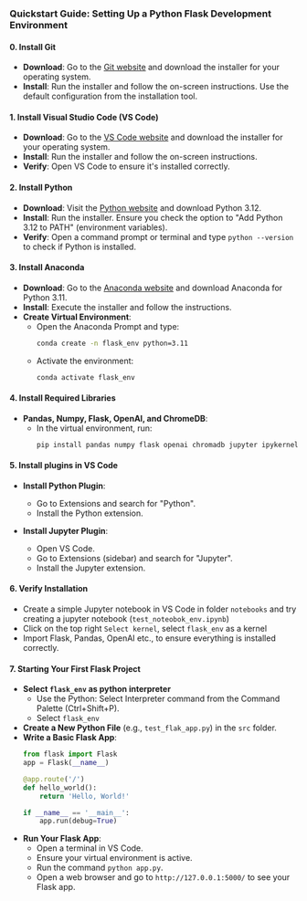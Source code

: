 ### Quickstart Guide: Setting Up a Python Flask Development Environment

#### 0. Install Git
- **Download**: Go to the [Git website](https://git-scm.com/) and download the installer for your operating system.
- **Install**: Run the installer and follow the on-screen instructions. Use the default configuration from the installation tool.

#### 1. Install Visual Studio Code (VS Code)
- **Download**: Go to the [VS Code website](https://code.visualstudio.com/) and download the installer for your operating system.
- **Install**: Run the installer and follow the on-screen instructions.
- **Verify**: Open VS Code to ensure it's installed correctly.

#### 2. Install Python
- **Download**: Visit the [Python website](https://www.python.org/downloads/) and download Python 3.12.
- **Install**: Run the installer. Ensure you check the option to "Add Python 3.12 to PATH" (environment variables).
- **Verify**: Open a command prompt or terminal and type `python --version` to check if Python is installed.

#### 3. Install Anaconda
- **Download**: Go to the [Anaconda website](https://www.anaconda.com/products/individual) and download Anaconda for Python 3.11.
- **Install**: Execute the installer and follow the instructions.
- **Create Virtual Environment**:
   - Open the Anaconda Prompt and type:
     ```bash
     conda create -n flask_env python=3.11
     ```
   - Activate the environment:
     ```bash
     conda activate flask_env
     ```

#### 4. Install Required Libraries
- **Pandas, Numpy, Flask, OpenAI, and ChromeDB**:
  - In the virtual environment, run:
    ```bash
    pip install pandas numpy flask openai chromadb jupyter ipykernel
    ```

#### 5. Install plugins in VS Code
- **Install Python Plugin**:
  - Go to Extensions and search for "Python".
  - Install the Python extension.

- **Install Jupyter Plugin**:
  - Open VS Code.
  - Go to Extensions (sidebar) and search for "Jupyter".
  - Install the Jupyter extension.


#### 6. Verify Installation
- Create a simple Jupyter notebook in VS Code in folder `notebooks` and try creating a jupyter notebook (`test_noteobok_env.ipynb`)
- Click on the top right `Select kernel`, select `flask_env` as a kernel
- Import Flask, Pandas, OpenAI etc., to ensure everything is installed correctly.

#### 7. Starting Your First Flask Project
- **Select `flask_env` as python interpreter**
  - Use the Python: Select Interpreter command from the Command Palette (Ctrl+Shift+P).
  - Select `flask_env`
- **Create a New Python File** (e.g., `test_flak_app.py`) in the `src` folder.
- **Write a Basic Flask App**:
  ```python
  from flask import Flask
  app = Flask(__name__)

  @app.route('/')
  def hello_world():
      return 'Hello, World!'

  if __name__ == '__main__':
      app.run(debug=True)
  ```
- **Run Your Flask App**:
  - Open a terminal in VS Code.
  - Ensure your virtual environment is active.
  - Run the command `python app.py`.
  - Open a web browser and go to `http://127.0.0.1:5000/` to see your Flask app.
